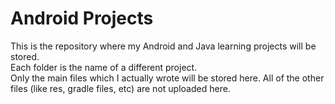# Android Projects

This is the repository where my Android and Java learning projects will be stored.  
Each folder is the name of a different project.  
Only the main files which I actually wrote will be stored here. All of the other files (like res, gradle files, etc) are not uploaded here.
